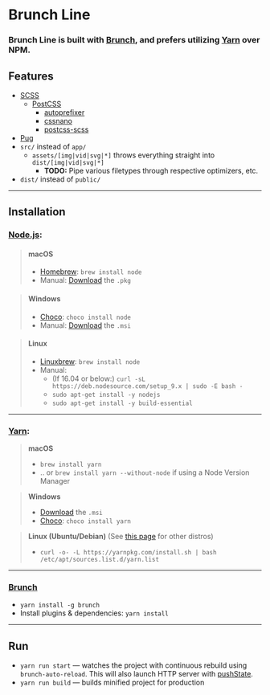 # Brunch Line

### Brunch Line is built with [Brunch](http://brunch.io), and prefers utilizing [Yarn](https://yarnpkg.com/) over NPM.

## Features

- [SCSS](http://sass-lang.com/)
  - [PostCSS](http://postcss.org/)
    - [autoprefixer](https://github.com/postcss/autoprefixer)
    - [cssnano](http://cssnano.co/)
    - [postcss-scss](https://github.com/postcss/postcss-scss)
- [Pug](https://pugjs.org)
- `src/` instead of `app/`
  - `assets/[img|vid|svg|*]` throws everything straight into `dist/[img|vid|svg|*]`
    - **TODO:** Pipe various filetypes through respective optimizers, etc.
- `dist/` instead of `public/`

---

## Installation

### [Node.js](http://nodejs.org):

  > #### macOS
  > - [Homebrew](https://brew.sh/): `brew install node`
  > - Manual: [Download](https://nodejs.org/en/download/) the `.pkg`


  > #### Windows
  > - [Choco](https://chocolatey.org/): `choco install node`
  > - Manual: [Download](https://nodejs.org/en/download/) the `.msi`


  > #### Linux
  > - [Linuxbrew](http://linuxbrew.sh/): `brew install node`
  > - Manual: 
  >   - (If 16.04 or below:) `curl -sL https://deb.nodesource.com/setup_9.x | sudo -E bash -`
  >   - `sudo apt-get install -y nodejs`
  >   - `sudo apt-get install -y build-essential`


---


### [Yarn](https://yarnpkg.com/):

  > **macOS**
  >  - `brew install yarn` 
  > - .. or `brew install yarn --without-node` if using a Node Version Manager
  
  > **Windows**
  > - [Download](https://yarnpkg.com/latest.msi) the `.msi`
  > - [Choco](https://chocolatey.org/): `choco install yarn`
	
  > **Linux (Ubuntu/Debian)** (See [this page](https://nodejs.org/en/download/package-manager/#debian-and-ubuntu-based-linux-distributions) for other distros)
  > - `curl -o- -L https://yarnpkg.com/install.sh | bash
/etc/apt/sources.list.d/yarn.list`


---


### [Brunch](http://brunch.io)
- `yarn install -g brunch`
- Install plugins & dependencies: `yarn install`

---

## Run
- `yarn run start` — watches the project with continuous rebuild using `brunch-auto-reload`. This will also launch HTTP server with [pushState](https://developer.mozilla.org/en-US/docs/Web/Guide/API/DOM/Manipulating_the_browser_history).
- `yarn run build` — builds minified project for production
